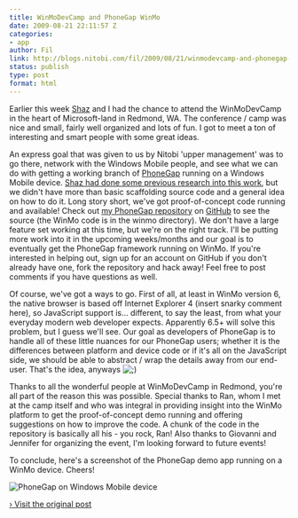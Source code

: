 ```yaml
---
title: WinMoDevCamp and PhoneGap WinMo
date: 2009-08-21 22:11:57 Z
categories:
- app
author: Fil
link: http://blogs.nitobi.com/fil/2009/08/21/winmodevcamp-and-phonegap-winmo/
status: publish
type: post
format: html
---
```


Earlier this week [Shaz](http://blogs.nitobi.com/shazron/) and I had the chance to attend the WinMoDevCamp in the heart of Microsoft-land in Redmond, WA. The conference / camp was nice and small, fairly well organized and lots of fun. I got to meet a ton of interesting and smart people with some great ideas.

An express goal that was given to us by Nitobi 'upper management' was to go there, network with the Windows Mobile people, and see what we can do with getting a working branch of [PhoneGap](http://www.phonegap.com) running on a Windows Mobile device. [Shaz had done some previous research into this work](http://blogs.nitobi.com/shazron/2009/06/02/the-state-of-phonegap-with-windows-mobile/), but we didn't have more than basic scaffolding source code and a general idea on how to do it. Long story short, we've got proof-of-concept code running and available! Check out [my PhoneGap repository](http://github.com/filmaj/phonegap/tree/master) on [GitHub](http://www.github.com) to see the source (the WinMo code is in the winmo directory). We don't have a large feature set working at this time, but we're on the right track. I'll be putting more work into it in the upcoming weeks/months and our goal is to eventually get the PhoneGap framework running on WinMo. If you're interested in helping out, sign up for an account on GitHub if you don't already have one, fork the repository and hack away! Feel free to post comments if you have questions as well.

Of course, we've got a ways to go. First of all, at least in WinMo version 6, the native browser is based off Internet Explorer 4 (insert snarky comment here), so JavaScript support is… different, to say the least, from what your everyday modern web developer expects. Apparently 6.5+ will solve this problem, but I guess we'll see. Our goal as developers of PhoneGap is to handle all of these little nuances for our PhoneGap users; whether it is the differences between platform and device code or if it's all on the JavaScript side, we should be able to abstract / wrap the details away from our end-user. That's the idea, anyways ![;)](http://blogs.nitobi.com/fil/wp-includes/images/smilies/icon_wink.gif)

Thanks to all the wonderful people at WinMoDevCamp in Redmond, you're all part of the reason this was possible. Special thanks to Ran, whom I met at the camp itself and who was integral in providing insight into the WinMo platform to get the proof-of-concept demo running and offering suggestions on how to improve the code. A chunk of the code in the repository is basically all his - you rock, Ran! Also thanks to Giovanni and Jennifer for organizing the event, I'm looking forward to future events!

To conclude, here's a screenshot of the PhoneGap demo app running on a WinMo device. Cheers!

![PhoneGap on Windows Mobile device](http://www.nitobi.com/fil/winmo.jpg)

[› Visit the original post](http://blogs.nitobi.com/fil/2009/08/21/winmodevcamp-and-phonegap-winmo/)
